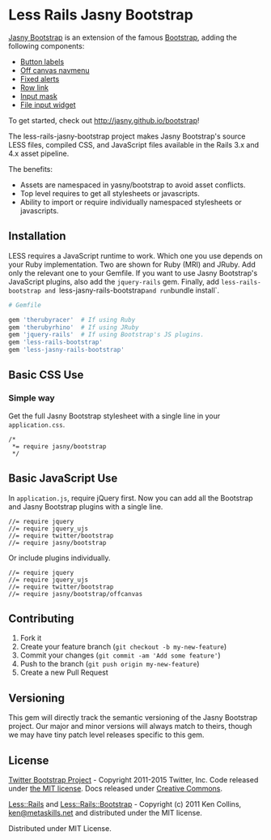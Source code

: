 # Less Rails Jasny Bootstrap


[Jasny Bootstrap](http://jasny.github.io/bootstrap/) is an extension of the famous [Bootstrap](http://getbootstrap.com/), adding the following components:

* [Button labels](http://jasny.github.io/bootstrap/css/#buttons-labels)
* [Off canvas navmenu](http://jasny.github.io/bootstrap/components/#navmenu)
* [Fixed alerts](http://jasny.github.io/bootstrap/components/#alerts-fixed)
* [Row link](http://jasny.github.io/bootstrap/javascript/#rowlink)
* [Input mask](http://jasny.github.io/bootstrap/javascript/#inputmask)
* [File input widget](http://jasny.github.io/bootstrap/javascript/#fileinput)

To get started, check out <http://jasny.github.io/bootstrap>!

The less-rails-jasny-bootstrap project makes Jasny Bootstrap's source LESS files, compiled CSS, and JavaScript files available in the Rails 3.x and 4.x asset pipeline.

The benefits:

* Assets are namespaced in yasny/bootstrap to avoid asset conflicts.
* Top level requires to get all stylesheets or javascripts.
* Ability to import or require individually namespaced stylesheets or javascripts.


## Installation

LESS requires a JavaScript runtime to work. Which one you use depends on your Ruby implementation. Two are shown for Ruby (MRI) and JRuby. Add only the relevant one to your Gemfile. If you want to use Jasny Bootstrap's JavaScript plugins, also add the `jquery-rails` gem. Finally, add `less-rails-bootstrap and `less-jasny-rails-bootstrap` and run `bundle install`.

```ruby
# Gemfile

gem 'therubyracer'  # If using Ruby
gem 'therubyrhino'  # If using JRuby
gem 'jquery-rails'  # If using Bootstrap's JS plugins.
gem 'less-rails-bootstrap'
gem 'less-jasny-rails-bootstrap'
```

## Basic CSS Use

### Simple way

Get the full Jasny Bootstrap stylesheet with a single line in your `application.css`.

```
/*
 *= require jasny/bootstrap
 */
```


## Basic JavaScript Use

In `application.js`, require jQuery first. Now you can add all the Bootstrap and Jasny Bootstrap plugins with a single line.

````
//= require jquery
//= require jquery_ujs
//= require twitter/bootstrap
//= require jasny/bootstrap
````

Or include plugins individually.

````
//= require jquery
//= require jquery_ujs
//= require twitter/bootstrap
//= require jasny/bootstrap/offcanvas
````

## Contributing

1. Fork it
2. Create your feature branch (`git checkout -b my-new-feature`)
3. Commit your changes (`git commit -am 'Add some feature'`)
4. Push to the branch (`git push origin my-new-feature`)
5. Create a new Pull Request


## Versioning

This gem will directly track the semantic versioning of the Jasny Bootstrap project. Our major and minor versions will always match to theirs, though we may have tiny patch level releases specific to this gem.

## License

[Twitter Bootstrap Project](https://github.com/twbs/bootstrap) - Copyright 2011-2015 Twitter, Inc. Code released under [the MIT license](https://github.com/twbs/bootstrap/blob/master/LICENSE). Docs released under [Creative Commons](https://github.com/twbs/bootstrap/blob/master/docs/LICENSE).

[Less::Rails](https://github.com/metaskills/less-rails) and [Less::Rails::Bootstrap](https://github.com/metaskills/less-rails-bootstrap) - Copyright (c) 2011 Ken Collins, <ken@metaskills.net> and distributed under the MIT license.


Distributed under MIT License.